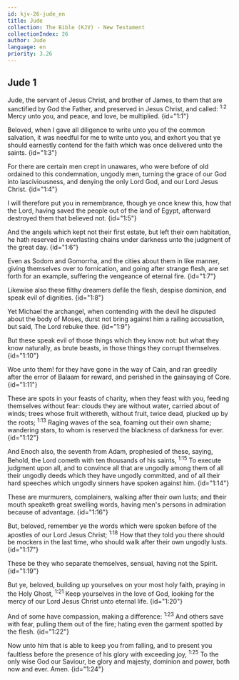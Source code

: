 ```yaml
---
id: kjv-26-jude_en
title: Jude
collection: The Bible (KJV) - New Testament
collectionIndex: 26
author: Jude
language: en
priority: 3.26
---
```


## Jude 1

Jude, the servant of Jesus Christ, and brother of James, to them that are sanctified by God the Father, and preserved in Jesus Christ, and called: <sup>1:2</sup> Mercy unto you, and peace, and love, be multiplied.  {id="1:1"}

Beloved, when I gave all diligence to write unto you of the common salvation, it was needful for me to write unto you, and exhort you that ye should earnestly contend for the faith which was once delivered unto the saints.  {id="1:3"}

For there are certain men crept in unawares, who were before of old ordained to this condemnation, ungodly men, turning the grace of our God into lasciviousness, and denying the only Lord God, and our Lord Jesus Christ.  {id="1:4"}

I will therefore put you in remembrance, though ye once knew this, how that the Lord, having saved the people out of the land of Egypt, afterward destroyed them that believed not.  {id="1:5"}

And the angels which kept not their first estate, but left their own habitation, he hath reserved in everlasting chains under darkness unto the judgment of the great day.  {id="1:6"}

Even as Sodom and Gomorrha, and the cities about them in like manner, giving themselves over to fornication, and going after strange flesh, are set forth for an example, suffering the vengeance of eternal fire.  {id="1:7"}

Likewise also these filthy dreamers defile the flesh, despise dominion, and speak evil of dignities.  {id="1:8"}

Yet Michael the archangel, when contending with the devil he disputed about the body of Moses, durst not bring against him a railing accusation, but said, The Lord rebuke thee.  {id="1:9"}

But these speak evil of those things which they know not: but what they know naturally, as brute beasts, in those things they corrupt themselves.  {id="1:10"}

Woe unto them! for they have gone in the way of Cain, and ran greedily after the error of Balaam for reward, and perished in the gainsaying of Core.  {id="1:11"}

These are spots in your feasts of charity, when they feast with you, feeding themselves without fear: clouds they are without water, carried about of winds; trees whose fruit withereth, without fruit, twice dead, plucked up by the roots; <sup>1:13</sup> Raging waves of the sea, foaming out their own shame; wandering stars, to whom is reserved the blackness of darkness for ever.  {id="1:12"}

And Enoch also, the seventh from Adam, prophesied of these, saying, Behold, the Lord cometh with ten thousands of his saints, <sup>1:15</sup> To execute judgment upon all, and to convince all that are ungodly among them of all their ungodly deeds which they have ungodly committed, and of all their hard speeches which ungodly sinners have spoken against him.  {id="1:14"}

These are murmurers, complainers, walking after their own lusts; and their mouth speaketh great swelling words, having men's persons in admiration because of advantage.  {id="1:16"}

But, beloved, remember ye the words which were spoken before of the apostles of our Lord Jesus Christ; <sup>1:18</sup> How that they told you there should be mockers in the last time, who should walk after their own ungodly lusts.  {id="1:17"}

These be they who separate themselves, sensual, having not the Spirit.  {id="1:19"}

But ye, beloved, building up yourselves on your most holy faith, praying in the Holy Ghost, <sup>1:21</sup> Keep yourselves in the love of God, looking for the mercy of our Lord Jesus Christ unto eternal life.  {id="1:20"}

And of some have compassion, making a difference: <sup>1:23</sup> And others save with fear, pulling them out of the fire; hating even the garment spotted by the flesh.  {id="1:22"}

Now unto him that is able to keep you from falling, and to present you faultless before the presence of his glory with exceeding joy, <sup>1:25</sup> To the only wise God our Saviour, be glory and majesty, dominion and power, both now and ever. Amen.  {id="1:24"}


